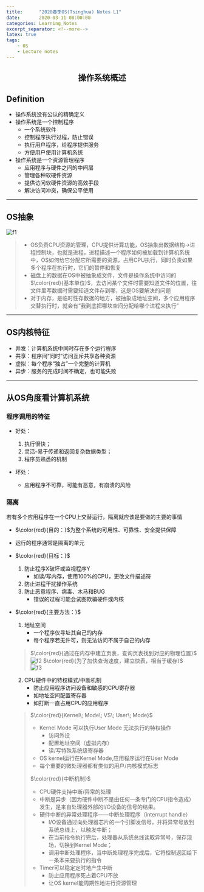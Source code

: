 ```yaml
---
title:      "2020春季OS(Tsinghua) Notes L1"
date:       2020-03-11 08:00:00
categories: Learning_Notes
excerpt_separator: <!--more-->
latex: true
tags:
    - OS
    - Lecture notes
---
```

## <center>操作系统概述</center>
<!--more-->

## Definition
* 操作系统没有公认的精确定义  
* 操作系统是一个控制程序
    - 一个系统软件
    - 控制程序执行过程，防止错误
    - 执行用户程序，给程序提供服务
    - 方便用户使用计算机系统
* 操作系统是一个资源管理程序
    - 应用程序与硬件之间的中间层
    - 管理各种软硬件资源
    - 提供访问软硬件资源的高效手段
    - 解决访问冲突，确保公平使用

***
## OS抽象
![f1]({{site.baseurl}}/assets/images/images_of_blog/OS_notes_L1_f1.png)
> * OS负责CPU资源的管理，CPU提供计算功能，OS抽象出数据结构->进程控制块，也就是进程，进程描述一个程序如何被加载到计算机系统中，OS如何给它分配它所需要的资源，占用CPU执行，同时负责如果多个程序在执行时，它们的暂停和恢复
> * 磁盘上的数据在OS中被抽象成文件，文件是操作系统中访问的$\color{red}{基本单位}$，去访问某个文件时需要知道文件的位置，往文件里写数据时需要知道文件存到哪，这是OS要解决的问题
> * 对于内存，是临时性存数据的地方，被抽象成地址空间，多个应用程序交替执行时，就会有“我到底把哪块空间分配给哪个进程来执行”

***
## OS内核特征
* 并发：计算机系统中同时存在多个运行程序
* 共享：程序间“同时”访问互斥共享各种资源
* 虚拟：每个程序“独占”一个完整的计算机
* 异步：服务的完成时间不确定，也可能失败

***
## 从OS角度看计算机系统
### 程序调用的特征
* 好处：  
    1. 执行很快；
    2. 灵活-易于传递和返回复杂数据类型；
    3. 程序员熟悉的机制

* 坏处：  
    * 应用程序不可靠，可能有恶意，有崩溃的风险

### 隔离
若有多个应用程序在一个CPU上交替运行，隔离就应该是要做的主要的事情  
* $\color{red}{目的：}$为整个系统的可用性、可靠性、安全提供保障
* 运行的程序通常是隔离的单元
* $\color{red}{目标：}$  
    1. 防止程序X破坏或监视程序Y
        * 如读/写内存，使用100%的CPU，更改文件描述符
    2. 防止进程干扰操作系统
    3. 防止恶意程序、病毒、木马和BUG
        * 错误的过程可能会试图欺骗硬件或内核

* $\color{red}{主要方法：}$   

    1. 地址空间    
        * 一个程序仅寻址其自己的内存
        * 每个程序若无许可，则无法访问不属于自己的内存
    > $\color{red}{通过在内存中建立页表，查询页表找到对应的物理位置}$    
    > ![f2]({{site.baseurl}}/assets/images/images_of_blog/OS_notes_L1_f2.png)
    > $\color{red}{为了加快查询速度，建立快表，相当于缓存}$  
    > ![f3]({{site.baseurl}}/assets/images/images_of_blog/OS_notes_L1_f3.png)
    2. CPU硬件中的特权模式/中断机制
        * 防止应用程序访问设备和敏感的CPU寄存器
        * 如地址空间配置寄存器
        * 如打断一直占用CPU的应用程序
    > $\color{red}{Kernel\; Mode\; VS\; User\; Mode}$ 
    > - Kernel Mode 可以执行User Mode 无法执行的特权操作
    >   - 访问外设
    >   - 配置地址空间（虚拟内存）
    >   - 读/写特殊系统级寄存器
    > - OS kernel运行在Kernel Mode,应用程序运行在User Mode
    > - 每个重要的微处理器都有类似的用户/内核模式标志    
    > 
    > $\color{red}{中断机制}$  
    > * CPU硬件支持中断/异常的处理  
    > * 中断是异步（因为硬件中断不是由任何一条专门的CPU指令造成）发生，是来自处理器外部的I/O设备的信号的结果。
    > * 硬件中断的异常处理程序——中断处理程序（interrupt handle）
    >   * I/O设备通过向处理器芯片的一个引脚发信号，并将异常号放到系统总线上，以触发中断；
    >   * 在当前指令执行完后，处理器从系统总线读取异常号，保存现场，切换到Kernel Mode；
    >   * 调用中断处理程序，当中断处理程序完成后，它将控制返回给下一条本来要执行的指令
    > * Timer可以稳定定时地产生中断
    >   * 防止应用程序死占着CPU不放
    >   * 让OS kernel能周期性地进行资源管理